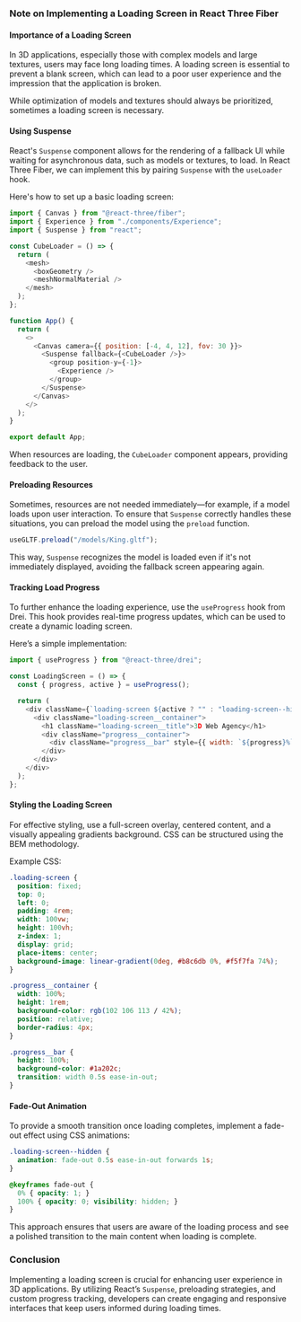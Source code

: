 ### Note on Implementing a Loading Screen in React Three Fiber

#### Importance of a Loading Screen
In 3D applications, especially those with complex models and large textures, users may face long loading times. A loading screen is essential to prevent a blank screen, which can lead to a poor user experience and the impression that the application is broken.

While optimization of models and textures should always be prioritized, sometimes a loading screen is necessary.

#### Using Suspense
React's `Suspense` component allows for the rendering of a fallback UI while waiting for asynchronous data, such as models or textures, to load. In React Three Fiber, we can implement this by pairing `Suspense` with the `useLoader` hook.

Here's how to set up a basic loading screen:

```javascript
import { Canvas } from "@react-three/fiber";
import { Experience } from "./components/Experience";
import { Suspense } from "react";

const CubeLoader = () => {
  return (
    <mesh>
      <boxGeometry />
      <meshNormalMaterial />
    </mesh>
  );
};

function App() {
  return (
    <>
      <Canvas camera={{ position: [-4, 4, 12], fov: 30 }}>
        <Suspense fallback={<CubeLoader />}>
          <group position-y={-1}>
            <Experience />
          </group>
        </Suspense>
      </Canvas>
    </>
  );
}

export default App;
```

When resources are loading, the `CubeLoader` component appears, providing feedback to the user.

#### Preloading Resources
Sometimes, resources are not needed immediately—for example, if a model loads upon user interaction. To ensure that `Suspense` correctly handles these situations, you can preload the model using the `preload` function.

```javascript
useGLTF.preload("/models/King.gltf");
```

This way, `Suspense` recognizes the model is loaded even if it's not immediately displayed, avoiding the fallback screen appearing again.

#### Tracking Load Progress
To further enhance the loading experience, use the `useProgress` hook from Drei. This hook provides real-time progress updates, which can be used to create a dynamic loading screen.

Here’s a simple implementation:

```javascript
import { useProgress } from "@react-three/drei";

const LoadingScreen = () => {
  const { progress, active } = useProgress();

  return (
    <div className={`loading-screen ${active ? "" : "loading-screen--hidden"}`}>
      <div className="loading-screen__container">
        <h1 className="loading-screen__title">3D Web Agency</h1>
        <div className="progress__container">
          <div className="progress__bar" style={{ width: `${progress}%` }}></div>
        </div>
      </div>
    </div>
  );
};
```

#### Styling the Loading Screen
For effective styling, use a full-screen overlay, centered content, and a visually appealing gradients background. CSS can be structured using the BEM methodology.

Example CSS:

```css
.loading-screen {
  position: fixed;
  top: 0;
  left: 0;
  padding: 4rem;
  width: 100vw;
  height: 100vh;
  z-index: 1;
  display: grid;
  place-items: center;
  background-image: linear-gradient(0deg, #b8c6db 0%, #f5f7fa 74%);
}

.progress__container {
  width: 100%;
  height: 1rem;
  background-color: rgb(102 106 113 / 42%);
  position: relative;
  border-radius: 4px;
}

.progress__bar {
  height: 100%;
  background-color: #1a202c;
  transition: width 0.5s ease-in-out;
}
```

#### Fade-Out Animation
To provide a smooth transition once loading completes, implement a fade-out effect using CSS animations:

```css
.loading-screen--hidden {
  animation: fade-out 0.5s ease-in-out forwards 1s;
}

@keyframes fade-out {
  0% { opacity: 1; }
  100% { opacity: 0; visibility: hidden; }
}
```

This approach ensures that users are aware of the loading process and see a polished transition to the main content when loading is complete.

### Conclusion
Implementing a loading screen is crucial for enhancing user experience in 3D applications. By utilizing React’s `Suspense`, preloading strategies, and custom progress tracking, developers can create engaging and responsive interfaces that keep users informed during loading times. 